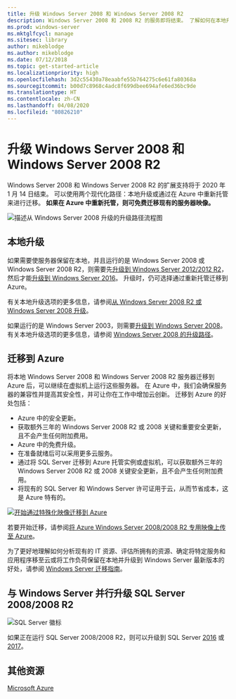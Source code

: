 ```yaml
---
title: 升级 Windows Server 2008 和 Windows Server 2008 R2
description: Windows Server 2008 和 2008 R2 的服务即将结束。 了解如何在本地升级或重新托管到 Azure。
ms.prod: windows-server
ms.mktglfcycl: manage
ms.sitesec: library
author: mikeblodge
ms.author: mikeblodge
ms.date: 07/12/2018
ms.topic: get-started-article
ms.localizationpriority: high
ms.openlocfilehash: 3d2c55430a78eaabfe55b764275c6e61fa80368a
ms.sourcegitcommit: b00d7c8968c4adc8f699dbee694afe6ed36bc9de
ms.translationtype: HT
ms.contentlocale: zh-CN
ms.lasthandoff: 04/08/2020
ms.locfileid: "80826210"
---
```

# <a name="upgrade-windows-server-2008-and-windows-server-2008-r2"></a>升级 Windows Server 2008 和 Windows Server 2008 R2

Windows Server 2008 和 Windows Server 2008 R2 的扩展支持将于 2020 年 1 月 14 日结束。 可以使用两个现代化路径：本地升级或通过在 Azure 中重新托管来进行迁移。 **如果在 Azure 中重新托管，则可免费迁移现有的服务器映像。**

![描述从 Windows Server 2008 升级的升级路径流程图](media/WS08_upgrade_paths.png)


## <a name="on-premises-upgrade"></a>本地升级
如果需要使服务器保留在本地，并且运行的是 Windows Server 2008 或 Windows Server 2008 R2，则需要先[升级到 Windows Server 2012/2012 R2](installation-and-upgrade.md#upgrading-to-windows-server-2012-r2)，然后才能[升级到 Windows Server 2016](installation-and-upgrade.md#upgrading-to-windows-server-2016)。 升级时，仍可选择通过重新托管迁移到 Azure。

有关本地升级选项的更多信息，请参阅[从 Windows Server 2008 R2 或 Windows Server 2008 升级](installation-and-upgrade.md#upgrading-from-windows-server-2008-r2-or-windows-server-2008)。

如果运行的是 Windows Server 2003，则需要[升级到 Windows Server 2008](https://docs.microsoft.com/previous-versions/windows/it-pro/windows-server-2008-R2-and-2008/ff972408(v%3dws.10))。 有关本地升级选项的更多信息，请参阅 [Windows Server 2008 的升级路径](https://docs.microsoft.com/previous-versions/windows/it-pro/windows-server-2008-R2-and-2008/dd979563(v=ws.10))。


## <a name="migrate-to-azure"></a>迁移到 Azure
将本地 Windows Server 2008 和 Windows Server 2008 R2 服务器迁移到 Azure 后，可以继续在虚拟机上运行这些服务器。 在 Azure 中，我们会确保服务器的兼容性并提高其安全性，并可让你在工作中增加云创新。 迁移到 Azure 的好处包括：

- Azure 中的安全更新。
- 获取额外三年的 Windows Server 2008 R2 或 2008 关键和重要安全更新，且不会产生任何附加费用。 
- Azure 中的免费升级。
- 在准备就绪后可以采用更多云服务。
- 通过将 SQL Server 迁移到 Azure 托管实例或虚拟机，可以获取额外三年的 Windows Server 2008 R2 或 2008 关键安全更新，且不会产生任何附加费用。 
- 将现有的 SQL Server 和 Windows Server 许可证用于云，从而节省成本，这是 Azure 特有的。

[![开始通过特殊化映像迁移到 Azure](./media/WS08-image-banner-small.png)](uploading-specialized-WS08-image-to-azure.md)

若要开始迁移，请参阅[将 Azure Windows Server 2008/2008 R2 专用映像上传至 Azure](uploading-specialized-WS08-image-to-azure.md)。

为了更好地理解如何分析现有的 IT 资源、评估所拥有的资源、确定将特定服务和应用程序移至云或将工作负荷保留在本地并升级到 Windows Server 最新版本的好处，请参阅 [Windows Server 迁移指南](https://go.microsoft.com/fwlink/?linkid=872689)。

## <a name="upgrade-sql-server-20082008-r2-in-parallel-with-your-windows-servers"></a>与 Windows Server 并行升级 SQL Server 2008/2008 R2

![SQL Server 徽标](media/sqlr2.jpg)

如果正在运行 SQL Server 2008/2008 R2，则可以升级到 SQL Server [2016](https://docs.microsoft.com/sql/sql-server/sql-server-technical-documentation?view=sql-server-2016) 或 [2017](https://docs.microsoft.com/sql/sql-server/sql-server-technical-documentation?view=sql-server-2017)。


## <a name="additional-resources"></a>其他资源
[Microsoft Azure](https://docs.microsoft.com/azure/#pivot=products)